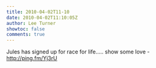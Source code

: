 ```yaml
---
title: 2010-04-02T11-10
date: 2010-04-02T11:10:05Z
author: Lee Turner
showtoc: false
comments: true
---
```


Jules has signed up for race for life..... show some love - http://ping.fm/Yj3rU


